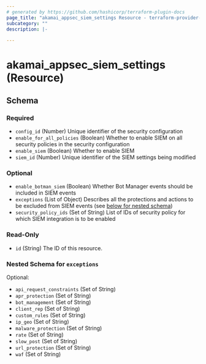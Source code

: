```yaml
---
# generated by https://github.com/hashicorp/terraform-plugin-docs
page_title: "akamai_appsec_siem_settings Resource - terraform-provider-akamai"
subcategory: ""
description: |-
  
---
```


# akamai_appsec_siem_settings (Resource)





<!-- schema generated by tfplugindocs -->
## Schema

### Required

- `config_id` (Number) Unique identifier of the security configuration
- `enable_for_all_policies` (Boolean) Whether to enable SIEM on all security policies in the security configuration
- `enable_siem` (Boolean) Whether to enable SIEM
- `siem_id` (Number) Unique identifier of the SIEM settings being modified

### Optional

- `enable_botman_siem` (Boolean) Whether Bot Manager events should be included in SIEM events
- `exceptions` (List of Object) Describes all the protections and actions to be excluded from SIEM events (see [below for nested schema](#nestedatt--exceptions))
- `security_policy_ids` (Set of String) List of IDs of security policy for which SIEM integration is to be enabled

### Read-Only

- `id` (String) The ID of this resource.

<a id="nestedatt--exceptions"></a>
### Nested Schema for `exceptions`

Optional:

- `api_request_constraints` (Set of String)
- `apr_protection` (Set of String)
- `bot_management` (Set of String)
- `client_rep` (Set of String)
- `custom_rules` (Set of String)
- `ip_geo` (Set of String)
- `malware_protection` (Set of String)
- `rate` (Set of String)
- `slow_post` (Set of String)
- `url_protection` (Set of String)
- `waf` (Set of String)
